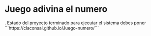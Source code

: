 <h1>Juego adivina el numero</h1>
. Estado del proyecto terminado
para ejecutar el sistema debes poner
´´´https://claconsal.github.io/Juego-numero/´´´
